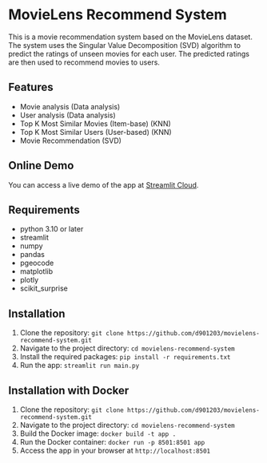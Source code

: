 # MovieLens Recommend System
This is a movie recommendation system based on the MovieLens dataset. The system uses the Singular Value Decomposition (SVD) algorithm to predict the ratings of unseen movies for each user. The predicted ratings are then used to recommend movies to users.

## Features
* Movie analysis (Data analysis)
* User analysis (Data analysis)
* Top K Most Similar Movies (Item-base) (KNN)
* Top K Most Similar Users (User-based) (KNN)
* Movie Recommendation (SVD)

## Online Demo
You can access a live demo of the app at [Streamlit Cloud](https://movielens-recommend-system.streamlit.app/).

## Requirements
* python 3.10 or later
* streamlit
* numpy
* pandas
* pgeocode
* matplotlib
* plotly
* scikit_surprise

## Installation
1. Clone the repository: `git clone https://github.com/d901203/movielens-recommend-system.git`
2. Navigate to the project directory: `cd movielens-recommend-system`
3. Install the required packages: `pip install -r requirements.txt`
4. Run the app: `streamlit run main.py`

## Installation with Docker
1. Clone the repository: `git clone https://github.com/d901203/movielens-recommend-system.git`
2. Navigate to the project directory: `cd movielens-recommend-system`
3. Build the Docker image: `docker build -t app .`
4. Run the Docker container: `docker run -p 8501:8501 app`
5. Access the app in your browser at `http://localhost:8501`